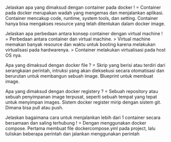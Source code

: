 Jelaskan apa yang dimaksud dengan container pada docker !
= Container pada docker merupakan wadah yang mengemas dan menjalankan aplikasi. Container mencakup code, runtime, system tools, dan setting. Container hanya bisa mengakses resource yang telah ditentukan dalam docker image.


Jelaskan apa perbedaan antara konsep container dengan virtual machine !
= Perbedaan antara container dan virtual machine.
    > Virtual machine memakan banyak resource dan waktu untuk booting karena melakukan virtualisasi pada hardwarenya.
    > Container melakukan virtualisasi pada host OS nya.


Apa yang dimaksud dengan docker file ?
= Skrip yang berisi atau terdiri dari serangkaian perintah, intruksi yang akan dieksekusi secara otomatisasi dan berurutan untuk membangun sebuah image. Blueprint untuk membuat image.


Apa yang dimaksud dengan docker registery ?
= Sebuah repository atau sebuah penyimpanan image terpusat, seperti sebuah tempat yang tepat untuk menyimpan images. Sistem docker register mirip dengan sistem git. Dimana bisa pull atau push.


Jelaskan bagaimana cara untuk menjalankan lebih dari 1 container secara bersamaan dan saling terhubung !
= Dengan menggunakan docker compose. Pertama membuat file dockercompose.yml pada project, lalu tuliskan beberapa perintah dan jalankan menggunakan perintah <docker-compose dockercompose.yml up>


